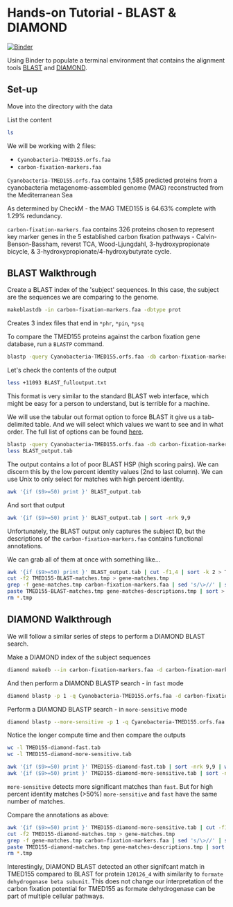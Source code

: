 # Hands-on Tutorial - BLAST & DIAMOND

[![Binder](http://mybinder.org/badge_logo.svg)](http://mybinder.org/v2/gh/biovcnet/functional-annotation-lesson-2-binder/master?urlpath=lab)

Using Binder to populate a terminal environment that contains the alignment tools [BLAST](https://blast.ncbi.nlm.nih.gov/Blast.cgi?PAGE_TYPE=BlastDocs&DOC_TYPE=Download) and [DIAMOND](https://diamond.readthedocs.io/en/latest/).

## Set-up

Move into the directory with the data

List the content

```bash
ls
```
We will be working with 2 files:

* `Cyanobacteria-TMED155.orfs.faa`
* `carbon-fixation-markers.faa`

`Cyanobacteria-TMED155.orfs.faa` contains 1,585 predicted proteins from a cyanobacteria metagenome-assembled genome (MAG) reconstructed from the Mediterranean Sea

As determined by CheckM - the MAG TMED155 is 64.63% complete with 1.29% redundancy.

`carbon-fixation-markers.faa` contains 326 proteins chosen to represent key marker genes in the 5 established carbon fixation pathways - Calvin-Benson-Bassham, reverst TCA, Wood-Ljungdahl, 3-hydroxypropionate bicycle, & 3-hydroxypropionate/4-hydroxybutyrate cycle.

## BLAST Walkthrough

Create a BLAST index of the 'subject' sequences. In this case, the subject are the sequences we are comparing to the genome.

```bash
makeblastdb -in carbon-fixation-markers.faa -dbtype prot
```

Creates 3 index files that end in `*phr`, `*pin`, `*psq`

To compare the TMED155 proteins against the carbon fixation gene database, run a `BLASTP` command.

```bash
blastp -query Cyanobacteria-TMED155.orfs.faa -db carbon-fixation-markers.faa -out BLAST_fulloutput.txt -evalue 1e-20 -num_descriptions 5 -num_alignments 5
```

Let's check the contents of the output

```bash
less +11093 BLAST_fulloutput.txt
```

This format is very similar to the standard BLAST web interface, which might be easy for a person to understand, but is terrible for a machine.

We will use the tabular out format option to force BLAST it give us a tab-delimited table. And we will select which values we want to see and in what order. The full list of options can be found [here](http://www.metagenomics.wiki/tools/blast/blastn-output-format-6).

```bash
blastp -query Cyanobacteria-TMED155.orfs.faa -db carbon-fixation-markers.faa -out BLAST_output.tab -evalue 1e-20 -max_target_seqs 10 -outfmt '6 qseqid qstart qend sseqid slen sstart send bitscore pident evalue'
less BLAST_output.tab
```

The output contains a lot of poor BLAST HSP (high scoring pairs). We can discern this by the low percent identity values (2nd to last column). We can use Unix to only select for matches with high percent identity.

```bash
awk '{if ($9>=50) print }' BLAST_output.tab
```

And sort that output

```bash
awk '{if ($9>=50) print }' BLAST_output.tab | sort -nrk 9,9
```

Unfortunately, the BLAST output only captures the subject ID, but the descriptions of the `carbon-fixation-markers.faa` contains functional annotations.

We can grab all of them at once with something like...

```bash
awk '{if ($9>=50) print }' BLAST_output.tab | cut -f1,4 | sort -k 2 > TMED155-BLAST-matches.tmp
cut -f2 TMED155-BLAST-matches.tmp > gene-matches.tmp
grep -f gene-matches.tmp carbon-fixation-markers.faa | sed 's/\>//' | sort > gene-matches-descriptions.tmp
paste TMED155-BLAST-matches.tmp gene-matches-descriptions.tmp | sort > TMED155-BLAST-matches.tsv
rm *.tmp
```

## DIAMOND Walkthrough

We will follow a similar series of steps to perform a DIAMOND BLAST search.

Make a DIAMOND index of the subject sequences

```bash
diamond makedb --in carbon-fixation-markers.faa -d carbon-fixation-markers
```

And then perform a DIAMOND BLASTP search - in `fast` mode

```bash
diamond blastp -p 1 -q Cyanobacteria-TMED155.orfs.faa -d carbon-fixation-markers.dmnd -o TMED155-diamond-fast.tab --max-target-seqs 15 -f 6 qseqid qstart qend sseqid slen sstart send bitscore pident evalue
```
Perform a DIAMOND BLASTP search - in `more-sensitive` mode

```bash
diamond blastp --more-sensitive -p 1 -q Cyanobacteria-TMED155.orfs.faa -d carbon-fixation-markers.dmnd -o TMED155-diamond-more-sensitive.tab --max-target-seqs 15 -f 6 qseqid qstart qend sseqid slen sstart send bitscore pident evalue
```

Notice the longer compute time and then compare the outputs

```bash
wc -l TMED155-diamond-fast.tab
wc -l TMED155-diamond-more-sensitive.tab

awk '{if ($9>=50) print }' TMED155-diamond-fast.tab | sort -nrk 9,9 | wc -l
awk '{if ($9>=50) print }' TMED155-diamond-more-sensitive.tab | sort -nrk 9,9 | wc -l
```

`more-sensitive` detects more significant matches than `fast`. But for high percent identity matches (>50%) `more-sensitive` and `fast` have the same number of matches.

Compare the annotations as above:

```bash
awk '{if ($9>=50) print }' TMED155-diamond-more-sensitive.tab | cut -f1,4 | sort -k 2 > TMED155-diamond-matches.tmp
cut -f2 TMED155-diamond-matches.tmp > gene-matches.tmp
grep -f gene-matches.tmp carbon-fixation-markers.faa | sed 's/\>//' | sort > gene-matches-descriptions.tmp
paste TMED155-diamond-matches.tmp gene-matches-descriptions.tmp | sort > TMED155-diamond-matches.tsv
rm *.tmp
```

Interestingly, DIAMOND BLAST detected an other signifcant match in TMED155 compared to BLAST for protein `120126_4` with similarity to `formate dehydrogenase beta subunit`. This does not change our interpretation of the carbon fixation potential for TMED155 as formate dehydrogenase can be part of multiple cellular pathways.

